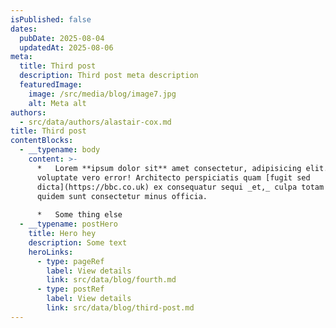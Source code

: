 ```yaml
---
isPublished: false
dates:
  pubDate: 2025-08-04
  updatedAt: 2025-08-06
meta:
  title: Third post
  description: Third post meta description
  featuredImage:
    image: /src/media/blog/image7.jpg
    alt: Meta alt
authors:
  - src/data/authors/alastair-cox.md
title: Third post
contentBlocks:
  - __typename: body
    content: >-
      *   Lorem **ipsum dolor sit** amet consectetur, adipisicing elit. Omnis
      voluptate vero error! Architecto perspiciatis quam [fugit sed
      dicta](https://bbc.co.uk) ex consequatur sequi _et,_ culpa totam tenetur
      quidem sunt consectetur minus officia.
          
      *   Some thing else
  - __typename: postHero
    title: Hero hey
    description: Some text
    heroLinks:
      - type: pageRef
        label: View details
        link: src/data/blog/fourth.md
      - type: postRef
        label: View details
        link: src/data/blog/third-post.md
---
```

